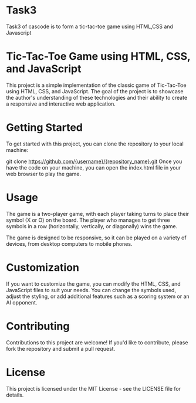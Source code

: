 # Task3
Task3 of cascode is to form a tic-tac-toe game using HTML,CSS and Javascript
# Tic-Tac-Toe Game using HTML, CSS, and JavaScript
This project is a simple implementation of the classic game of Tic-Tac-Toe using HTML, CSS, and JavaScript. The goal of the project is to showcase the author's understanding of these technologies and their ability to create a responsive and interactive web application.

# Getting Started
To get started with this project, you can clone the repository to your local machine:


git clone https://github.com/{username}/{repository_name}.git
Once you have the code on your machine, you can open the index.html file in your web browser to play the game.

# Usage
The game is a two-player game, with each player taking turns to place their symbol (X or O) on the board. The player who manages to get three symbols in a row (horizontally, vertically, or diagonally) wins the game.

The game is designed to be responsive, so it can be played on a variety of devices, from desktop computers to mobile phones.

# Customization
If you want to customize the game, you can modify the HTML, CSS, and JavaScript files to suit your needs. You can change the symbols used, adjust the styling, or add additional features such as a scoring system or an AI opponent.

# Contributing
Contributions to this project are welcome! If you'd like to contribute, please fork the repository and submit a pull request.

# License
This project is licensed under the MIT License - see the LICENSE file for details.
